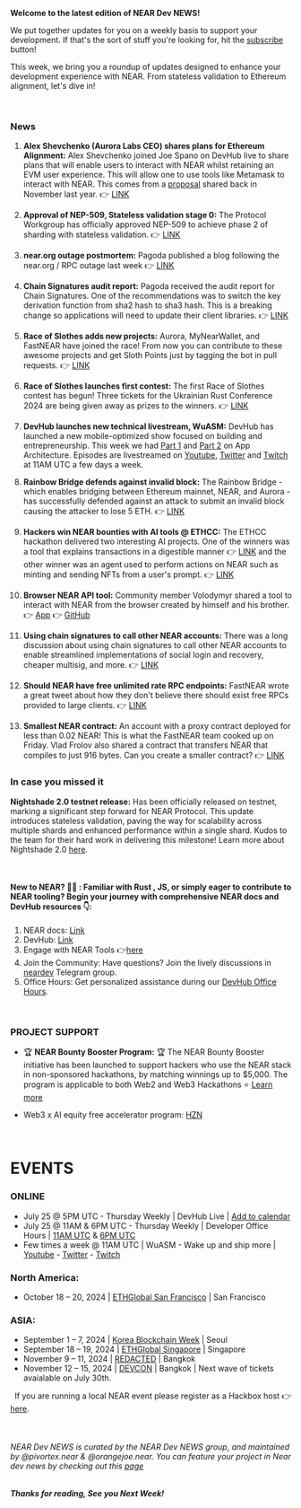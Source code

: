 **Welcome to the latest edition of NEAR Dev NEWS!**


We put together updates for you on a weekly basis to support your development. If that's the sort of stuff you're looking for, hit the [subscribe](https://neardevhub.us21.list-manage.com/subscribe?u=24aee19c18def43a73854f24d&id=c38bf6663b) button!


This week, we bring you a roundup of updates designed to enhance your development experience with NEAR. From stateless validation to Ethereum alignment, let's dive in!




&nbsp;


### News


1. **Alex Shevchenko (Aurora Labs CEO) shares plans for Ethereum Alignment:**
Alex Shevchenko joined Joe Spano on DevHub live to share plans that will enable users to interact with NEAR whilst retaining an EVM user experience. This will allow one to use tools like Metamask to interact with NEAR. This comes from a [proposal](https://github.com/near/NEPs/issues/518) shared back in November last year. 👉 [LINK](https://www.youtube.com/watch?v=2vGbHJhwGSk&t=2540s)


2. **Approval of NEP-509, Stateless validation stage 0:**
The Protocol Workgroup has officially approved NEP-509 to achieve phase 2 of sharding with stateless validation. 👉 [LINK](https://github.com/near/NEPs/pull/509/files#diff-6a0303f0a0bbbb5536acb0f78d7a7d7c446194c39ba9c0d7cbb8e0c9a52a345a)


3. **near.org outage postmortem:**
Pagoda published a blog following the near.org / RPC outage last week 👉 [LINK](https://docs.near.org/blog/2024-07-11-near-org-outage)


4. **Chain Signatures audit report:**
Pagoda received the audit report for Chain Signatures. One of the recommendations was to switch the key derivation function from sha2 hash to sha3 hash. This is a breaking change so applications will need to update their client libraries. 👉 [LINK](https://t.me/chain_abstraction/1709)


5. **Race of Slothes adds new projects:**
Aurora, MyNearWallet, and FastNEAR have joined the race! From now you can contribute to these awesome projects and get Sloth Points just by tagging the bot in pull requests. 👉 [LINK](https://race-of-sloths.com/)


6. **Race of Slothes launches first contest:**
The first Race of Slothes contest has begun! Three tickets for the Ukrainian Rust Conference 2024 are being given away as prizes to the winners. 👉 [LINK](https://x.com/race_of_sloths/status/1813282289817624826)


7. **DevHub launches new technical livestream, WuASM:**
DevHub has launched a new mobile-optimized show focused on building and entrepreneurship. This week we had [Part 1](https://www.youtube.com/watch?v=jgb_oxDV9Bc&t=800s) and [Part 2](https://www.youtube.com/watch?v=kdEaniVOvR4&t=565s) on App Architecture. Episodes are livestreamed on [Youtube](https://www.youtube.com/@NEARDevHub), [Twitter](https://x.com/neardevhub) and [Twitch](https://www.twitch.tv/neardevhub) at 11AM UTC a few days a week.  


8. **Rainbow Bridge defends against invalid block:**
The Rainbow Bridge - which enables bridging between Ethereum mainnet, NEAR, and Aurora - has successfully defended against an attack to submit an invalid block causing the attacker to lose 5 ETH. 👉 [LINK](https://x.com/BowenWang18/status/1812290216662835456)


9. **Hackers win NEAR bounties with AI tools @ ETHCC:**
The ETHCC hackathon delivered two interesting AI projects. One of the winners was a tool that explains transactions in a digestible manner 👉 [LINK](https://github.com/mohamedalichelbi/ethbrussels24) and the other winner was an agent used to perform actions on NEAR such as minting and sending NFTs from a user's prompt. 👉 [LINK](https://github.com/RezaRahemtola/near-ai-assistant)


10. **Browser NEAR API tool:**
Community member Volodymyr shared a tool to interact with NEAR from the browser created by himself and his brother. 👉 [App](https://lantstool.io/) 👉 [GitHub](https://github.com/lantstools/ui.web.lantstool)


11. **Using chain signatures to call other NEAR accounts:**
There was a long discussion about using chain signatures to call other NEAR accounts to enable streamlined implementations of social login and recovery, cheaper multisig, and more. 👉 [LINK](https://t.me/chain_abstraction/1653)


12. **Should NEAR have free unlimited rate RPC endpoints:**
FastNEAR wrote a great tweet about how they don't believe there should exist free RPCs provided to large clients. 👉 [LINK](https://x.com/fast_near/status/1813004796271460404)


13. **Smallest NEAR contract:**
An account with a proxy contract deployed for less than 0.02 NEAR! This is what the FastNEAR team cooked up on Friday. Vlad Frolov also shared a contract that transfers NEAR that compiles to just 916 bytes. Can you create a smaller contract? 👉 [LINK](https://x.com/fast_near/status/1814446732450689324)


### In case you missed it 

**Nightshade 2.0 testnet release:** 
Has been officially released on testnet, marking a significant step forward for NEAR Protocol. This update introduces stateless validation, paving the way for scalability across multiple shards and enhanced performance within a single shard. Kudos to the team for their hard work in delivering this milestone! Learn more about Nightshade 2.0 [here](https://t.co/MnnzEYI8dA).


&nbsp; 
#### **New to NEAR? 👨‍💻 :** Familiar with Rust , JS, or simply eager to contribute to NEAR tooling? Begin your journey with comprehensive NEAR docs and DevHub resources 👇:

1. NEAR docs: [Link](https://docs.near.org/)
2. DevHub: [Link](https://neardevhub.org/)
3. Engage with NEAR Tools 👉[here](https://near.social/devhub.near/widget/app?page=blog&id=2496)
4. Join the Community: Have questions? Join the lively discussions in [neardev](https://t.me/neardev) Telegram group.
5. Office Hours: Get personalized assistance during our [DevHub Office Hours](https://near.social/devhub.near/widget/app?page=community&handle=devrel&tab=office-hours).


&nbsp; 
### PROJECT SUPPORT

- 🏆 **NEAR Bounty Booster Program:** 🏆
The NEAR Bounty Booster initiative has been launched to support hackers who use the NEAR stack in non-sponsored hackathons, by matching winnings up to $5,000. The program is applicable to both Web2 and Web3 Hackathons ⭐️
[Learn more](https://near.social/devhub.near/widget/app?page=blog&id=3021)

- Web3 x AI equity free accelerator program: [HZN](https://www.hzn.xyz/hzn)


&nbsp; 

# EVENTS 

### ONLINE
- July 25 @ 5PM UTC - Thursday Weekly | DevHub Live | [Add to calendar](https://calendar.google.com/calendar/event?action=TEMPLATE&tmeid=N2QzdmJudHI5ZDlncTRqdWQwMjQ0amZ1NmRfMjAyNDA3MjVUMTcwMDAwWiBjX2Y1NGVkMzdmZDkyMzI3YWNkYzdlNDM0M2ZlNDA3MjJhZTU3OTdiNmM4MjkyOWJhOTNlOWYzYTg5YzY5NjU3YWJAZw&tmsrc=c_f54ed37fd92327acdc7e4343fe40722ae5797b6c82929ba93e9f3a89c69657ab%40group.calendar.google.com&scp=ALL)
- July 25 @ 11AM & 6PM UTC - Thursday Weekly | Developer Office Hours | [11AM UTC](https://calendar.google.com/calendar/event?action=TEMPLATE&tmeid=MWd1Y2ZkNG9jcWEybHZkdGs1Mm4yYWZrYm9fMjAyNDA3MjVUMTEwMDAwWiBjX2Y1NGVkMzdmZDkyMzI3YWNkYzdlNDM0M2ZlNDA3MjJhZTU3OTdiNmM4MjkyOWJhOTNlOWYzYTg5YzY5NjU3YWJAZw&tmsrc=c_f54ed37fd92327acdc7e4343fe40722ae5797b6c82929ba93e9f3a89c69657ab%40group.calendar.google.com&scp=ALL) & [6PM UTC](https://calendar.google.com/calendar/event?action=TEMPLATE&tmeid=MHFhYjAzdmR1NXFkbjVjb3BhZWY2MGtnZG9fMjAyNDA3MjVUMTgwMDAwWiBjX2Y1NGVkMzdmZDkyMzI3YWNkYzdlNDM0M2ZlNDA3MjJhZTU3OTdiNmM4MjkyOWJhOTNlOWYzYTg5YzY5NjU3YWJAZw&tmsrc=c_f54ed37fd92327acdc7e4343fe40722ae5797b6c82929ba93e9f3a89c69657ab%40group.calendar.google.com&scp=ALL)
- Few times a week @ 11AM UTC | WuASM - Wake up and ship more | [Youtube](https://www.youtube.com/@NEARDevHub) - [Twitter](https://x.com/neardevhub) - [Twitch](https://www.twitch.tv/neardevhub) 

### North America:
- October 18 – 20, 2024 | [ETHGlobal San Francisco](https://ethglobal.com/events/sanfrancisco2024) | San Francisco

### ASIA:
- September 1 – 7, 2024 | [Korea Blockchain Week](https://koreablockchainweek.com/) | Seoul
- September 18 – 19, 2024 | [ETHGlobal Singapore](https://ethglobal.com/events/singapore2024) | Singapore 
- November 9 – 11, 2024 | [REDACTED](https://redactedbangkok.ai/) | Bangkok 
- November 12 – 15, 2024 | [DEVCON](https://devcon.org/en/) | Bangkok | Next wave of tickets avaialable on July 30th.

&nbsp; 
If you are running a local NEAR event please register as a Hackbox host 👉 [here](https://near.org/hackbox.near/widget/home). 

&nbsp; 
###### NEAR Dev NEWS is curated by the NEAR Dev NEWS group, and maintained by @pivortex.near & @orangejoe.near. You can feature your project in Near dev news by checking out this [page](https://near.social/devhub.near/widget/app?page=community&handle=neardevnews&tab=how-to-get-featured)


##### Thanks for reading, See you Next Week!











